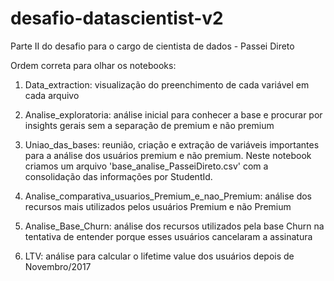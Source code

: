 # desafio-datascientist-v2
Parte II do desafio para o cargo de cientista de dados - Passei Direto

Ordem correta para olhar os notebooks:

1) Data_extraction: visualização do preenchimento de cada variável em cada arquivo

2) Analise_exploratoria: análise inicial para conhecer a base e procurar por insights gerais sem a separação de premium e não premium

3) Uniao_das_bases: reunião, criação e extração de variáveis importantes para a análise dos usuários premium e não premium. Neste notebook criamos um arquivo 'base_analise_PasseiDireto.csv' com a consolidação das informações por StudentId.

4) Analise_comparativa_usuarios_Premium_e_nao_Premium: análise dos recursos mais utilizados pelos usuários Premium e não Premium

5) Analise_Base_Churn: análise dos recursos utilizados pela base Churn na tentativa de entender porque esses usuários cancelaram a assinatura 

6) LTV: análise para calcular o lifetime value dos usuários depois de Novembro/2017

